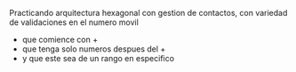 Practicando arquitectura hexagonal con gestion de contactos, con variedad de validaciones en el numero movil
- que comience con +
- que tenga solo numeros despues del +
- y que este sea de un rango en especifico
